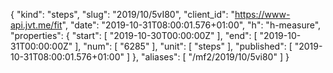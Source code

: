 {
  "kind": "steps",
  "slug": "2019/10/5vI80",
  "client_id": "https://www-api.jvt.me/fit",
  "date": "2019-10-31T08:00:01.576+01:00",
  "h": "h-measure",
  "properties": {
    "start": [
      "2019-10-30T00:00:00Z"
    ],
    "end": [
      "2019-10-31T00:00:00Z"
    ],
    "num": [
      "6285"
    ],
    "unit": [
      "steps"
    ],
    "published": [
      "2019-10-31T08:00:01.576+01:00"
    ]
  },
  "aliases": [
    "/mf2/2019/10/5vi80"
  ]
}
